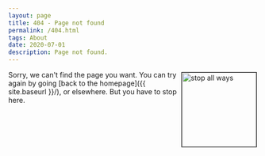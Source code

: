 ```yaml
---
layout: page
title: 404 - Page not found
permalink: /404.html
tags: About
date: 2020-07-01
description: Page not found.
---
```

<img src="{{ site.baseurl }}/images/404.png" width="150" height="150" alt="stop all ways" title="stop all ways" style="float: right; margin: 3px 3px 3px 3px; border: 1px solid #000000;">
Sorry, we can't find the page you want. You can try again by going [back to the homepage]({{ site.baseurl }}/), or elsewhere.  But you have to stop here.  
